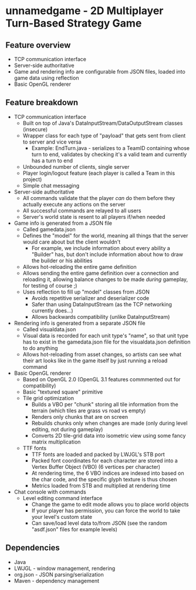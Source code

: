# unnamedgame - 2D Multiplayer Turn-Based Strategy Game

## Feature overview
* TCP communication interface
* Server-side authoritative
* Game and rendering info are configurable from JSON files, loaded into game data using reflection
* Basic OpenGL renderer
## Feature breakdown
* TCP communication interface
  * Built on top of Java's DataInputStream/DataOutputStream classes (insecure)
  * Wrapper class for each type of "payload" that gets sent from client to server and vice versa
    * Example: EndTurn.java - serializes to a TeamID containing whose turn to end, validates by checking it's a valid team and currently has a turn to end
  * Unbounded number of clients, single server
  * Player login/logout feature (each player is called a Team in this project)
  * Simple chat messaging
* Server-side authoritative
  * All commands validate that the player *can* do them before they actually execute any actions on the server
  * All successful commands are relayed to all users
  * Server's world state is resent to all players if/when needed
* Game info is generated from a JSON file
  * Called gamedata.json
  * Defines the "model" for the world, meaning all things that the server would care about but the client wouldn't
    * For example, we include information about every ability a "Builder" has, but don't include information about how to draw the builder or his abilities
  * Allows hot-reloading the entire game definition
  * Allows sending the entire game definition over a connection and reloading it, allowing balance changes to be made *during* gameplay, for testing of course ;)
  * Uses reflection to fill up "model" classes from JSON
    * Avoids repetitive serializer and deserializer code
    * Safer than using DataInputStream (as the TCP networking currently does...)
    * Allows backwards compatibility (unlike DataInputStream)
* Rendering info is generated from a separate JSON file
  * Called visualdata.json
  * Visual data is recorded for each unit type's "name", so that unit type has to exist in the gamedata.json file for the visualdata.json definition to do anything
  * Allows hot-reloading from asset changes, so artists can see what their art looks like in the game itself by just running a reload command
* Basic OpenGL renderer
  * Based on OpenGL 2.0 (OpenGL 3.1 features commmented out for compatibility)
  * Basic "textured square" primitive
  * Tile grid optimization
    * Builds a VBO per "chunk" storing all tile information from the terrain (which tiles are grass vs road vs empty)
    * Renders only chunks that are on screen
    * Rebuilds chunks only when changes are made (only during level editing, not during gameplay)
    * Converts 2D tile-grid data into isometric view using some fancy matrix multiplication
  * TTF fonts
    * TTF fonts are loaded and packed by LWJGL's STB port
    * Packed font coordinates for each character are stored into a Vertex Buffer Object (VBO) (6 vertices per character)
    * At rendering time, the 6 VBO indices are indexed into based on the char code, and the specific glyph texture is thus chosen
    * Metrics loaded from STB and multiplied at rendering time
* Chat console with commands
  * Level editing command interface
    * Change the game to edit mode allows you to place world objects
    * If your player has permission, you can force the world to take your level's custom state
    * Can save/load level data to/from JSON (see the random "asdf.json" files for example levels)
## Dependencies
* Java
* LWJGL - window management, rendering
* org.json - JSON parsing/serialization
* Maven - dependency management
